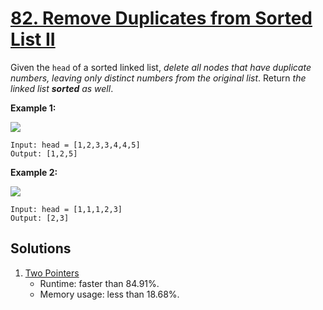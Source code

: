 # [82. Remove Duplicates from Sorted List II](https://leetcode.com/problems/remove-duplicates-from-sorted-list-ii/)

Given the `head` of a sorted linked list, _delete all nodes that have duplicate numbers, leaving only distinct numbers from the original list_. Return _the linked list **sorted** as well_.

**Example 1:**

![](https://assets.leetcode.com/uploads/2021/01/04/linkedlist1.jpg)

```
Input: head = [1,2,3,3,4,4,5]
Output: [1,2,5]
```

**Example 2:**

![](https://assets.leetcode.com/uploads/2021/01/04/linkedlist2.jpg)

```
Input: head = [1,1,1,2,3]
Output: [2,3]
```

## Solutions
1. [Two Pointers](./RemoveDuplicatesFromSortedListIi.java)
    - Runtime: faster than 84.91%.
    - Memory usage: less than 18.68%.
